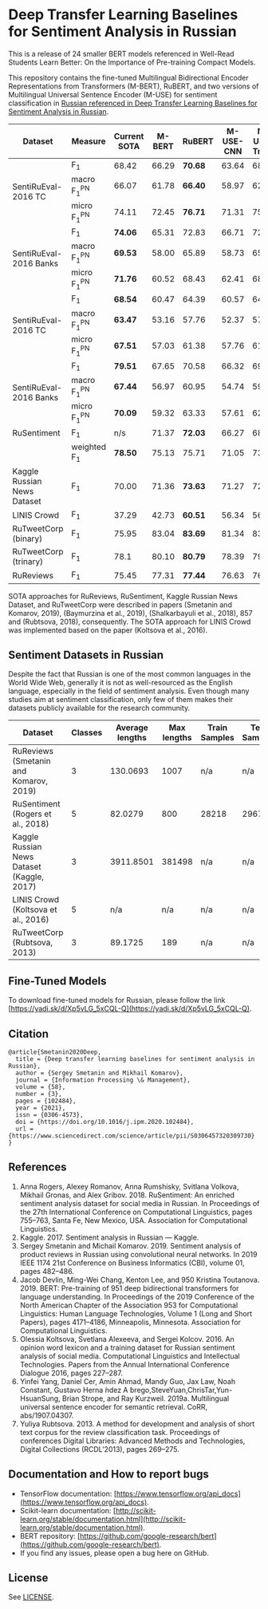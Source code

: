 # Deep Transfer Learning Baselines for Sentiment Analysis in Russian

This is a release of 24 smaller BERT models referenced in Well-Read Students Learn Better: On the Importance of Pre-training Compact Models.

This repository contains the fine-tuned Multilingual Bidirectional Encoder Representations from Transformers (M-BERT), RuBERT, and two versions of Multilingual Universal Sentence Encoder (M-USE) for sentiment classification in [Russian referenced in Deep Transfer Learning Baselines for Sentiment Analysis in Russian](https://www.sciencedirect.com/science/article/abs/pii/S0306457320309730).

<div class="tg-wrap"><table>
<thead>
  <tr>
    <th>Dataset</th>
    <th>Measure</th>
    <th>Current SOTA</th>
    <th>M-BERT</th>
    <th>RuBERT</th>
    <th>M-USE-CNN</th>
    <th>M-USE-Trans</th>
  </tr>
</thead>
<tbody>
  <tr>
    <td rowspan="3">SentiRuEval-2016 TC</td>
    <td>F<sub>1</sub></td>
    <td>68.42</td>
    <td>66.29<br></td>
    <td><b>70.68</b><br></td>
    <td>63.64</td>
    <td>68.27</td>
  </tr>
  <tr>
    <td>macro F<sub>1</sub><sup>PN</sup></td>
    <td>66.07</td>
    <td>61.78</td>
    <td><b>66.40</b></td>
    <td>58.97</td>
    <td>62.77</td>
  </tr>
  <tr>
    <td>micro F<sub>1</sub><sup>PN</sup></td>
    <td>74.11</td>
    <td>72.45</td>
    <td><b>76.71</b></td>
    <td>71.31</td>
    <td>75.00</td>
  </tr>
  <tr>
    <td rowspan="3">SentiRuEval-2016 Banks</td>
    <td>F<sub>1</sub></td>
    <td><b>74.06</b></td>
    <td>65.31</td>
    <td>72.83</td>
    <td>66.71</td>
    <td>72.40</td>
  </tr>
  <tr>
    <td>macro F<sub>1</sub><sup>PN</sup></td>
    <td><b>69.53</b></td>
    <td>58.00</td>
    <td>65.89</td>
    <td>58.73</td>
    <td>65.04</td>
  </tr>
  <tr>
    <td>micro F<sub>1</sub><sup>PN</sup></td>
    <td><b>71.76</b></td>
    <td>60.52</td>
    <td>68.43</td>
    <td>62.41</td>
    <td>68.21</td>
  </tr>
  <tr>
    <td rowspan="3">SentiRuEval-2016 TC</td>
    <td>F<sub>1</sub></td>
    <td><b>68.54</b></td>
    <td>60.47</td>
    <td>64.39</td>
    <td>60.57</td>
    <td>64.28</td>
  </tr>
  <tr>
    <td>macro F<sub>1</sub><sup>PN</sup></td>
    <td><b>63.47</b></td>
    <td>53.16</td>
    <td>57.76</td>
    <td>52.37</td>
    <td>57.60</td>
  </tr>
  <tr>
    <td>micro F<sub>1</sub><sup>PN</sup></td>
    <td><b>67.51</b></td>
    <td>57.03</td>
    <td>61.38</td>
    <td>57.76</td>
    <td>61.18</td>
  </tr>
  <tr>
    <td rowspan="3">SentiRuEval-2016 Banks</td>
    <td>F<sub>1</sub></td>
    <td><b>79.51</b></td>
    <td>67.65</td>
    <td>70.58</td>
    <td>66.32</td>
    <td>69.62</td>
  </tr>
  <tr>
    <td>macro F<sub>1</sub><sup>PN</sup></td>
    <td><b>67.44</b></td>
    <td>56.97</td>
    <td>60.95</td>
    <td>54.74</td>
    <td>59.12</td>
  </tr>
  <tr>
    <td>micro F<sub>1</sub><sup>PN</sup></td>
    <td><b>70.09</b></td>
    <td>59.32</td>
    <td>63.33</td>
    <td>57.61</td>
    <td>62.17</td>
  </tr>
  <tr>
    <td>RuSentiment</td>
    <td>F<sub>1</sub></td>
    <td>n/s</td>
    <td>71.37</td>
    <td><b>72.03</b></td>
    <td>66.27</td>
    <td>68.60</td>
  </tr>
  <tr>
    <td></td>
    <td>weighted F<sub>1</sub></td>
    <td><b>78.50</b></td>
    <td>75.13</td>
    <td>75.71</td>
    <td>71.05</td>
    <td>73.42</td>
  </tr>
  <tr>
    <td>Kaggle Russian News Dataset</td>
    <td>F<sub>1</sub></td>
    <td>70.00</td>
    <td>71.36</td>
    <td><b>73.63</b></td>
    <td>71.27</td>
    <td>72.66</td>
  </tr>
  <tr>
    <td>LINIS Crowd</td>
    <td>F<sub>1</sub></td>
    <td>37.29</td>
    <td>42.73</td>
    <td><b>60.51</b></td>
    <td>56.34</td>
    <td>56.95</td>
  </tr>
  <tr>
    <td>RuTweetCorp (binary)</td>
    <td>F<sub>1</sub></td>
    <td>75.95</td>
    <td>83.04</td>
    <td><b>83.69</b></td>
    <td>81.34</td>
    <td>83.17</td>
  </tr>
  <tr>
    <td>RuTweetCorp (trinary)</td>
    <td>F<sub>1</sub></td>
    <td>78.1</td>
    <td>80.10</td>
    <td><b>80.79</b></td>
    <td>78.39</td>
    <td>79.69</td>
  </tr>
  <tr>
    <td>RuReviews</td>
    <td>F<sub>1</sub></td>
    <td>75.45</td>
    <td>77.31</td>
    <td><b>77.44</b></td>
    <td>76.63</td>
    <td>76.94</td>
  </tr>
</tbody>
</table></div>

SOTA approaches for RuReviews, RuSentiment, Kaggle Russian News Dataset, and RuTweetCorp were described in papers (Smetanin and Komarov, 2019), (Baymurzina et al., 2019), (Shalkarbayuli et al., 2018), 857 and (Rubtsova, 2018), consequently. The SOTA approach for LINIS Crowd was implemented based on the paper (Koltsova et al., 2016).

## Sentiment Datasets in Russian
Despite the fact that Russian is one of the most common languages in the World Wide Web, generally it is not as well-resourced as the English language, especially in the field of sentiment analysis. Even though many studies aim at sentiment classification, only few of them makes their datasets publicly available for the research community.


| Dataset  | Classes | Average lengths | Max lengths | Train Samples | Test Samples | Overall Samples | Download Link |
| ------------- | ------------- | ------------- | ------------- | ------------- | ------------- | ------------- | ------------- |
| RuReviews (Smetanin and Komarov, 2019)| 3 | 130.0693 | 1007 | n/a | n/a | 90000 | [Github page](https://github.com/sismetanin/rureviews) |
| RuSentiment (Rogers et al., 2018)| 5 | 82.0279 | 800 | 28218 | 2967 | 31185 | [Project page](http://text-machine.cs.uml.edu/projects/rusentiment) |
| Kaggle Russian News Dataset (Kaggle, 2017)| 3 | 3911.8501 | 381498 | n/a | n/a | 8263 | [Kaggle page](https://www.kaggle.com/c/sentiment-analysis-in-russian) |
| LINIS Crowd (Koltsova et al., 2016)| 5  |  n/a  |  n/a  |  n/a  |  n/a  |  n/a  | [Project page](http://linis-crowd.org) |
| RuTweetCorp (Rubtsova, 2013)| 3 | 89.1725 | 189 | n/a | n/a | 334836 | [Project page](http://study.mokoron.com) |


## Fine-Tuned Models
To download fine-tuned models for Russian, please follow the link [https://yadi.sk/d/Xp5vLG_5xCQL-Q](https://yadi.sk/d/Xp5vLG_5xCQL-Q).

## Citation
```
@article{Smetanin2020Deep,
  title = {Deep transfer learning baselines for sentiment analysis in Russian},
  author = {Sergey Smetanin and Mikhail Komarov},
  journal = {Information Processing \& Management},
  volume = {58},
  number = {3},
  pages = {102484},
  year = {2021},
  issn = {0306-4573},
  doi = {https://doi.org/10.1016/j.ipm.2020.102484},
  url = {https://www.sciencedirect.com/science/article/pii/S0306457320309730}
}
```

## References
1. Anna Rogers, Alexey Romanov, Anna Rumshisky, Svitlana Volkova, Mikhail Gronas, and Alex Gribov. 2018. RuSentiment: An enriched sentiment analysis dataset for social media in Russian. In Proceedings of the 27th International Conference on Computational Linguistics, pages 755–763, Santa Fe, New Mexico, USA. Association for Computational Linguistics.
2. Kaggle. 2017. Sentiment analysis in Russian — Kaggle.
3. Sergey Smetanin and Michail Komarov. 2019. Sentiment analysis of product reviews in Russian using convolutional neural networks. In 2019 IEEE 1174 21st Conference on Business Informatics (CBI), volume 01, pages 482–486.
4. Jacob Devlin, Ming-Wei Chang, Kenton Lee, and 950 Kristina Toutanova. 2019. BERT: Pre-training of 951 deep bidirectional transformers for language understanding. In Proceedings of the 2019 Conference of the North American Chapter of the Association 953 for Computational Linguistics: Human Language Technologies, Volume 1 (Long and Short Papers), pages 4171–4186, Minneapolis, Minnesota. Association for Computational Linguistics.
5. Olessia Koltsova, Svetlana Alexeeva, and Sergei Kolcov. 2016. An opinion word lexicon and a training dataset for Russian sentiment analysis of social media. Computational Linguistics and Intellectual Technologies. Papers from the Annual International Conference Dialogue 2016, pages 227–287.
6. Yinfei Yang, Daniel Cer, Amin Ahmad, Mandy Guo, Jax Law, Noah Constant, Gustavo Herna ́ndez A ́brego,SteveYuan,ChrisTar,Yun-HsuanSung, Brian Strope, and Ray Kurzweil. 2019a. Multilingual universal sentence encoder for semantic retrieval. CoRR, abs/1907.04307.
7. Yuliya Rubtsova. 2013. A method for development and analysis of short text corpus for the review classification task. Proceedings of conferences Digital Libraries: Advanced Methods and Technologies, Digital Collections (RCDL’2013), pages 269–275.


## Documentation and How to report bugs
* TensorFlow documentation: [https://www.tensorflow.org/api_docs](https://www.tensorflow.org/api_docs).
* Scikit-learn documentation: [http://scikit-learn.org/stable/documentation.html](http://scikit-learn.org/stable/documentation.html). 
* BERT repository: [https://github.com/google-research/bert](https://github.com/google-research/bert). 
* If you find any issues, please open a bug here on GitHub.

## License
See [LICENSE](LICENSE.txt).
